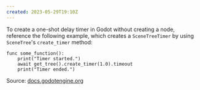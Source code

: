 ```yaml
---
created: 2023-05-29T19:10Z
---
```


To create a one-shot delay timer in Godot without creating a node, reference the following example, which creates a `SceneTreeTimer` by using `SceneTree`'s `create_timer` method:

```gdscript
func some_function():
    print("Timer started.")
    await get_tree().create_timer(1.0).timeout
    print("Timer ended.")
```

Source: [docs.godotengine.org](https://docs.godotengine.org/en/4.0/classes/class_scenetreetimer.html)
